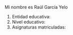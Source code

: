 <html>
	<head>
		<title>1860755 commit_v1.0</title>
	</head>
	<body>
		<p>Mi nombre es Raúl García Yelo</p>
		<ol>
			<li>Entidad educativa: </li>
			<li>Nivel educativo: </li>
			<li>Asignaturas matriculadas: </li>
		</ol>
	</body>
</html>